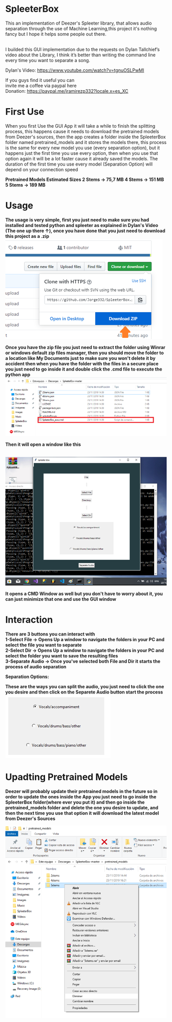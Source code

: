 # SpleeterBox
This an implementation of Deezer's Spleeter library, that allows audio separation through the use of Machine Learning,this project it's nothing fancy but I hope it helps some people out there. 
<br>
<br>

I builded this GUI implementation due to the requests on Dylan Tallchief’s video about the Library, I think it’s better than writing the command line every time you want to separate a song. <br>

Dylan's Video: https://www.youtube.com/watch?v=tgnuOSLPwMI

If you guys find it useful you can <br>
invite me a coffee via paypal here <br>
Donation: https://paypal.me/jramirezp332?locale.x=es_XC

# First Use
When you first Use the GUI App it will take a while to finish the splitting process, this happens cause it needs to download the pretrained models from Deezer's sources, then the app creates a folder inside the SpleeterBox folder named pretrained_models and it stores the models there, this process is the same for every new model you use (every separation option), but it happens just the first time you use every option, then when you use that option again it will be a lot faster cause it already saved the models.
The duration of the first time you use every model (Separation Option) will depend on your connection speed

<b>Pretrained Models Estimated Sizes<b/>
 2 Stems -> 75,7 MB
 4 Stems -> 151 MB
 5 Stems -> 189 MB

# Usage
The usage is very simple, first you just need to make sure you had installed and tested python and spleeter as explained in Dylan's Video (The one up there &#8593;), once you have done that you just need to download this project as a .zip
<br>
<img src="Images/Download.png" width="">

Once you have the zip file you just need to extract the folder using Winrar or windows default zip files manager, then you should move the folder to a location like My Documents just to make sure you won't delete it by accident then when you have the folder with the files in a secure place you just need to go inside it and double click the .cmd file to execute the python app
<br>
<img src="Images/cmdexe.png" width="">

 Then it will open a window like this

<br>
<img src="Images/OpenCMD.png" width="">

It opens a CMD Window as well but you don't have to worry about it, you can just minimize that one and use the GUI window 

# Interaction

There are 3 buttons you can interact with 
<br>
1-Select File -> Opens Up a window to navigate the folders in your PC and select the file you want to separate
<br>
2-Select Dir -> Opens Up a window to navigate the folders in your PC and select the folder you want to save the resulting files
<br>
3-Separate Audio -> Once you've selected both File and Dir it starts the process of audio separation

<b>Separation Options:<b/>

These are the ways you can split the audio, you just need to click the one you desire and then click on the Separete Audio button start the process
<br>
<img src="Images/options.png" width="">

# Upadting Pretrained Models
<b>Deezer<b/> will probably update their pretrained models in the future so in order to update the ones inside the App you just need to go inside the SpleeterBox folder(where ever you put it) and then go inside the pretrained_models folder and delete the one you desire to update, and then the next time you use that option it will download the latest model from Deezer's Sources
 
<img src="Images/UpdateModels.png" width="">
  

